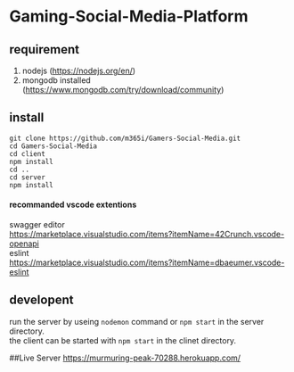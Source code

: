 # Gaming-Social-Media-Platform  

## requirement

1. nodejs (https://nodejs.org/en/)  
2. mongodb installed (https://www.mongodb.com/try/download/community)  

## install  
```   
git clone https://github.com/m365i/Gamers-Social-Media.git   
cd Gamers-Social-Media  
cd client  
npm install  
cd ..  
cd server  
npm install  
```  

#### recommanded vscode extentions 
swagger editor  
https://marketplace.visualstudio.com/items?itemName=42Crunch.vscode-openapi  
eslint  
https://marketplace.visualstudio.com/items?itemName=dbaeumer.vscode-eslint  

## developent  
run the server by useing `nodemon` command or `npm start` in the server directory.  
the client can be started with `npm start` in the clinet directory.  


##Live Server
 https://murmuring-peak-70288.herokuapp.com/
